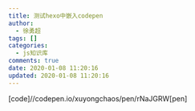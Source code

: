 ```yaml
---
title: 测试hexo中嵌入codepen
author:
  - 徐勇超
tags: []
categories:
  - js知识库
comments: true
date: 2020-01-08 11:20:16
updated: 2020-01-08 11:20:16
---
```

[code]//codepen.io/xuyongchaos/pen/rNaJGRW[pen]